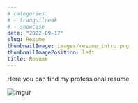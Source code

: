 ```yaml
---
# categories:
# - tranquilpeak
# - showcase
date: "2022-09-17"
slug: Resume
thumbnailImage: images/resume_intro.png
thumbnailImagePosition: left
title: Resume
---
```


Here you can find my professional resume. 

<!--more-->

![Imgur](https://i.imgur.com/S9qZm7k.jpg)

